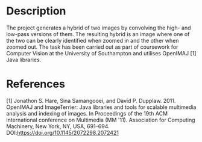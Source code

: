 # Description
The project generates a hybrid of two images by convolving the high- and low-pass versions of them. The resulting hybrid is an image where one of the two can be clearly identified when zoomed in and the other when zoomed out. The task has been carried out as part of coursework for Computer Vision at the University of Southampton and utilises OpenIMAJ [1] Java libraries.

# References
[1] Jonathon S. Hare, Sina Samangooei, and David P. Dupplaw. 2011. OpenIMAJ and ImageTerrier: Java libraries and tools for scalable multimedia analysis and indexing of images. In Proceedings of the 19th ACM international conference on Multimedia (MM '11). Association for Computing Machinery, New York, NY, USA, 691–694. DOI:https://doi.org/10.1145/2072298.2072421

